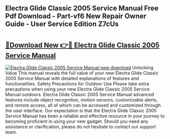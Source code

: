 ## Electra Glide Classic 2005 Service Manual Free Pdf Download - Part-vf6 New Repair Owner Guide - User Service Edition Z7cUs

# <h2><a href="http://bc77815.oget.top/?id=Electra+Glide+Classic+2005+Service+Manual">🔗Download New 👉🔴 Electra Glide Classic 2005 Service Manual</a></h2>

[![Electra Glide Classic 2005 Service Manual new download](https://i.imgur.com/5g1atiW.png)](http://bc77815.oget.top/?id=Electra+Glide+Classic+2005+Service+Manual)
Unlocking Value This manual reveals the full value of your new Electra Glide Classic 2005 Service Manual with detailed explanations of features and functionalities. Safety Precautions for Outdoor Use Please take extra precautions when using your new Electra Glide Classic 2005 Service Manual outdoors. Electra Glide Classic 2005 Service Manual advanced features include object recognition, motion sensors, customizable alerts, and remote access, all of which can be accessed and customized through the user interface. Our expectation is that the Electra Glide Classic 2005 Service Manual has been a reliable and effective resource in your journey to becoming proficient in using your new gadget. Should you need any assistance or clarification, please do not hesitate to contact our support team.

